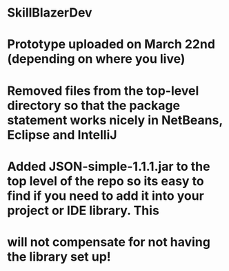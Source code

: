 # SkillBlazerDev
# Prototype uploaded on March 22nd (depending on where you live)

# Removed files from the top-level directory so that the package statement works nicely in NetBeans, Eclipse and IntelliJ

# Added JSON-simple-1.1.1.jar to the top level of the repo so its easy to find if you need to add it into your project or IDE library.  This 
# will not compensate for not having the library set up!
